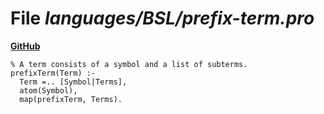 # File _languages/BSL/prefix-term.pro_
**[GitHub](https://github.com/softlang/yas/blob/master/languages/BSL/prefix-term.pro)**
```
% A term consists of a symbol and a list of subterms.
prefixTerm(Term) :-
  Term =.. [Symbol|Terms],
  atom(Symbol),
  map(prefixTerm, Terms).
```
